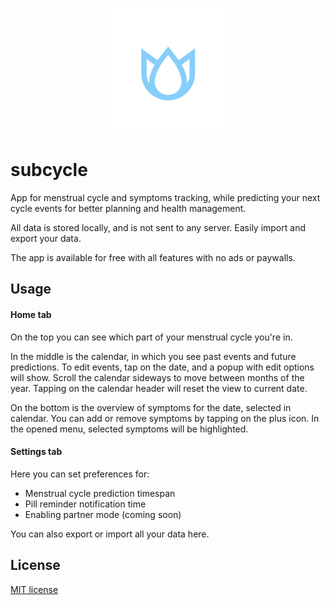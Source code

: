 <p align="center">
    <img src="assets/adaptive-icon.png" width="200">
</p>

# subcycle

App for menstrual cycle and symptoms tracking, while predicting your next cycle events for better planning and health management.

All data is stored locally, and is not sent to any server. Easily import and export your data.

The app is available for free with all features with no ads or paywalls.

## Usage

#### Home tab

On the top you can see which part of your menstrual cycle you're in.

In the middle is the calendar, in which you see past events and future predictions. To edit events, tap on the date, and a popup with edit options will show. Scroll the calendar sideways to move between months of the year. Tapping on the calendar header will reset the view to current date.

On the bottom is the overview of symptoms for the date, selected in calendar. You can add or remove symptoms by tapping on the plus icon. In the opened menu, selected symptoms will be highlighted.

#### Settings tab

Here you can set preferences for:

-   Menstrual cycle prediction timespan
-   Pill reminder notification time
-   Enabling partner mode (coming soon)

You can also export or import all your data here.

## License

[MIT license](https://choosealicense.com/licenses/mit/)
